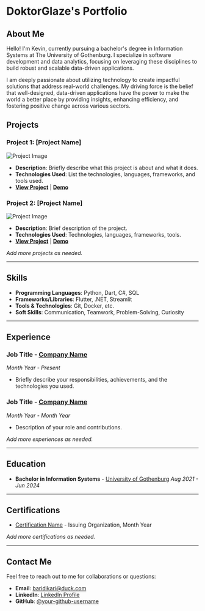 # DoktorGlaze's Portfolio

## About Me

Hello! I'm Kevin, currently pursuing a bachelor's degree in Information Systems at The University of Gothenburg. I specialize in software development and data analytics, focusing on leveraging these disciplines to build robust and scalable data-driven applications.

I am deeply passionate about utilizing technology to create impactful solutions that address real-world challenges. My driving force is the belief that well-designed, data-driven applications have the power to make the world a better place by providing insights, enhancing efficiency, and fostering positive change across various sectors.

## Projects

### Project 1: [Project Name]

![Project Image](link-to-project-image)

- **Description**: Briefly describe what this project is about and what it does.
- **Technologies Used**: List the technologies, languages, frameworks, and tools used.
- **[View Project](link-to-project-repo)** | **[Demo](link-to-live-demo-if-available)**

### Project 2: [Project Name]

![Project Image](link-to-project-image)

- **Description**: Brief description of the project.
- **Technologies Used**: Technologies, languages, frameworks, tools.
- **[View Project](link-to-project-repo)** | **[Demo](link-to-live-demo-if-available)**

_Add more projects as needed._

---

## Skills

- **Programming Languages**: Python, Dart, C#, SQL
- **Frameworks/Libraries**: Flutter, .NET, Streamlit
- **Tools & Technologies**: Git, Docker, etc.
- **Soft Skills**: Communication, Teamwork, Problem-Solving, Curiosity

---

## Experience

### Job Title - [Company Name](link-to-company)

_Month Year - Present_

- Briefly describe your responsibilities, achievements, and the technologies you used.

### Job Title - [Company Name](link-to-company)

_Month Year - Month Year_

- Description of your role and contributions.

_Add more experiences as needed._

---

## Education

- **Bachelor in Information Systems** - [University of Gothenburg](https://www.gu.se/)
  _Aug 2021 - Jun 2024_

---

## Certifications

- [Certification Name](link-to-certification) - Issuing Organization, Month Year

_Add more certifications as needed._

---

## Contact Me

Feel free to reach out to me for collaborations or questions:

- **Email**: baridikari@duck.com
- **LinkedIn**: [LinkedIn Profile](https://www.linkedin.com/in/kevin-kasekenya/)
- **GitHub**: [@your-github-username](https://github.com/DoktorGlaze)

